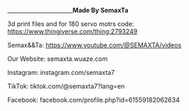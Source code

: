 
_________________________________________________________________________________________________Made By SemaxTa__________________________________________________________________________

3d print files and for 180 servo motrs code: https://www.thingiverse.com/thing:2793249

Semax&&Ta: https://www.youtube.com/@SEMAXTA/videos

Our Website: semaxta.wuaze.com

Instagram: instagram.com/semaxta7

TikTok: tiktok.com/@semaxta7?lang=en

Facebook: facebook.com/profile.php?id=61559182062634
